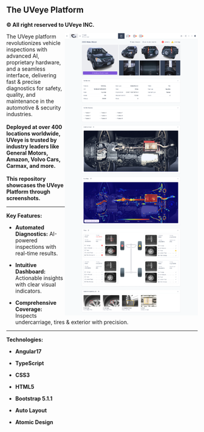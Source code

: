 ## The UVeye Platform
**© All right reserved to UVeye INC.**

<img align="right" src="./06 - platform-report.png" alt="UVeye Platform Overview" width="350">

The UVeye platform revolutionizes vehicle inspections with advanced AI, proprietary hardware, and a seamless interface, delivering fast & precise diagnostics for safety, quality, and maintenance in the automotive & security industries.
<br><br>
**Deployed at over 400 locations worldwide, UVeye is trusted by industry leaders like General Motors, Amazon, Volvo Cars, Carmax, and more.**
<br><br>
**This repository showcases the UVeye Platform through screenshots.**

---

**Key Features:**

- **Automated Diagnostics:** AI-powered inspections with real-time results.
 
- **Intuitive Dashboard:** Actionable insights with clear visual indicators.

- **Comprehensive Coverage:** Inspects undercarriage, tires & exterior with precision.

---

**Technologies:**

- **Angular17**
- **TypeScript**
- **CSS3**
- **HTML5**

- **Bootstrap 5.1.1**
- **Auto Layout**
- **Atomic Design**


